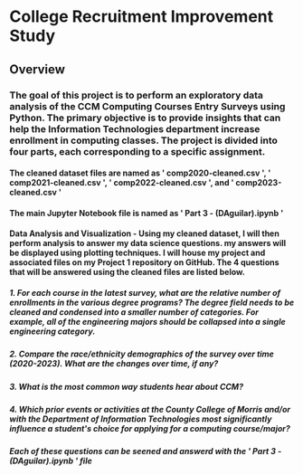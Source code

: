 # College Recruitment Improvement Study

## Overview

### The goal of this project is to perform an exploratory data analysis of the CCM Computing Courses Entry Surveys using Python. The primary objective is to provide insights that can help the Information Technologies department increase enrollment in computing classes. The project is divided into four parts, each corresponding to a specific assignment.

#### The cleaned dataset files are named as ' comp2020-cleaned.csv ', ' comp2021-cleaned.csv ', ' comp2022-cleaned.csv ', and  ' comp2023-cleaned.csv '
#### The main Jupyter Notebook file is named as ' Part 3 - (DAguilar).ipynb '

#### Data Analysis and Visualization - Using my cleaned dataset, I will then perform analysis to answer my data science questions.  my answers will be displayed using plotting techniques.  I will house my project and associated files on my Project 1 repository on GitHub. The 4 questions that will be answered using the cleaned files are listed below.

##### 1. For each course in the latest survey,  what are the relative number of enrollments in the various degree programs? The degree field needs to be cleaned and condensed into a smaller number of categories. For example, all of the engineering majors should be collapsed into a single engineering category.

##### 2. Compare the race/ethnicity demographics of the survey over time (2020-2023).  What are the changes over time, if any?

##### 3. What is the most common way students hear about CCM?

##### 4. Which prior events or activities at the County College of Morris and/or with the Department of Information Technologies most significantly influence a student's choice for applying for a computing course/major?

##### Each of these questions can be seened and answerd with the ' Part 3 - (DAguilar).ipynb ' file
